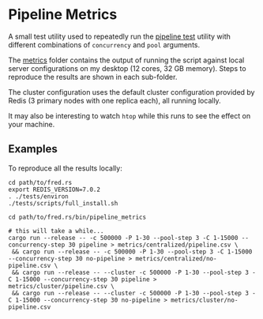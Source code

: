 Pipeline Metrics
================

A small test utility used to repeatedly run the [pipeline test](../pipeline_test) utility with different combinations of `concurrency` and `pool` arguments.

The [metrics](metrics) folder contains the output of running the script against local server configurations on my desktop (12 cores, 32 GB memory). Steps to reproduce the results are shown in each sub-folder.

The cluster configuration uses the default cluster configuration provided by Redis (3 primary nodes with one replica each), all running locally.

It may also be interesting to watch `htop` while this runs to see the effect on your machine.

## Examples

To reproduce all the results locally:

```
cd path/to/fred.rs
export REDIS_VERSION=7.0.2
. ./tests/environ
./tests/scripts/full_install.sh

cd path/to/fred.rs/bin/pipeline_metrics

# this will take a while...
cargo run --release -- -c 500000 -P 1-30 --pool-step 3 -C 1-15000 --concurrency-step 30 pipeline > metrics/centralized/pipeline.csv \
 && cargo run --release -- -c 500000 -P 1-30 --pool-step 3 -C 1-15000 --concurrency-step 30 no-pipeline > metrics/centralized/no-pipeline.csv \
 && cargo run --release -- --cluster -c 500000 -P 1-30 --pool-step 3 -C 1-15000 --concurrency-step 30 pipeline > metrics/cluster/pipeline.csv \
 && cargo run --release -- --cluster -c 500000 -P 1-30 --pool-step 3 -C 1-15000 --concurrency-step 30 no-pipeline > metrics/cluster/no-pipeline.csv 
```
